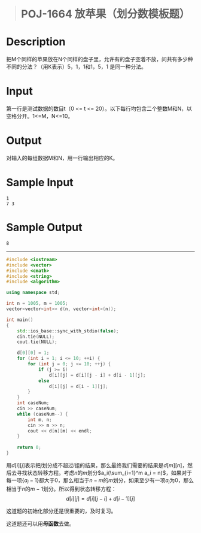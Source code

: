 > # POJ-1664 放苹果（划分数模板题）

# Description

把M个同样的苹果放在N个同样的盘子里，允许有的盘子空着不放，问共有多少种不同的分法？（用K表示）5，1，1和1，5，1 是同一种分法。

# Input

第一行是测试数据的数目t（0 <= t <= 20）。以下每行均包含二个整数M和N，以空格分开。1<=M，N<=10。

# Output

对输入的每组数据M和N，用一行输出相应的K。

# Sample Input

```
1
7 3
```

# Sample Output

```
8
```

----

```c++
#include <iostream>
#include <vector>
#include <cmath>
#include <string>
#include <algorithm>

using namespace std;

int n = 1005, m = 1005;
vector<vector<int>> d(n, vector<int>(n));

int main()
{
	std::ios_base::sync_with_stdio(false);
	cin.tie(NULL);
	cout.tie(NULL);

	d[0][0] = 1;
	for (int i = 1; i <= 10; ++i) {
		for (int j = 0; j <= 10; ++j) {
			if (j >= i) 
				d[i][j] = d[i][j - i] + d[i - 1][j];
			else
				d[i][j] = d[i - 1][j];
		}
	}
	int caseNum;
	cin >> caseNum;
	while (caseNum--) {
		int m, n;
		cin >> m >> n;
		cout << d[n][m] << endl;
	}
	
    return 0;
}
```

用$d[i][j]$表示把$j$划分成不超过$i$组的结果，那么最终我们需要的结果是$d[m][n]$，然后去寻找状态转移方程。考虑$n$的$m$划分$a_i(\sum_{i=1}^m a_i = n)$，如果对于每一项$\{a_i - 1\}$都大于0，那么相当于$n-m$的$m$划分，如果至少有一项$a_i$为0，那么相当于$n$的$m-1$划分。所以得到状态转移方程：
$$
d[i][j] = d[i][j-i] + d[i -1 ][j]
$$

这道题的初始化部分还是很重要的，及时复习。

这道题还可以用**母函数**去做。